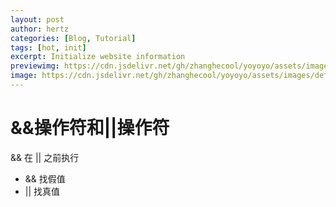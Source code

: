 ```yaml
---
layout: post
author: hertz
categories: [Blog, Tutorial]
tags: [hot, init]
excerpt: Initialize website information
previewimg: https://cdn.jsdelivr.net/gh/zhanghecool/yoyoyo/assets/images/default.jpg
image: https://cdn.jsdelivr.net/gh/zhanghecool/yoyoyo/assets/images/default.jpg
---
```

# &&操作符和||操作符

&& 在 || 之前执行

- && 找假值
- || 找真值